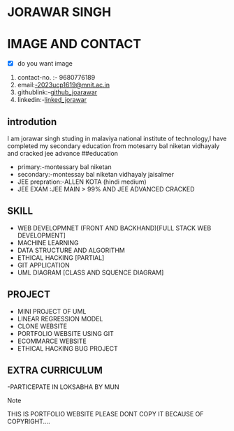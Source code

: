 # JORAWAR SINGH
# IMAGE AND CONTACT
-[x] do you want image
1. contact-no. :- 9680776189
2. email:-2023ucp1619@mnit.ac.in
3. githublink:-[github_joarawar](https://github.com/Jorawarsinghbhati/resume/edit/main/markdown.md)
4. linkedin:-[linked_jorawar](https://github.com/Jorawarsinghbhati/resume/edit/main/markdown.md)

## introdution
I am  jorawar singh studing in malaviya national institute of technology,I have completed my secondary education from motesarry bal niketan vidhayaly and cracked jee advance 
##education
- primary:-montessary bal niketan
- secondary:-montessay bal niketan vidhayaly jaisalmer
- JEE prepration:-ALLEN KOTA (hindi medium)
- JEE EXAM :JEE MAIN > 99% AND JEE ADVANCED CRACKED 
## SKILL 
- WEB DEVELOPMNET (FRONT AND BACKHAND)[FULL STACK WEB DEVELOPMENT]
- MACHINE LEARNING 
- DATA STRUCTURE AND ALGORITHM 
- ETHICAL HACKING [PARTIAL]
- GIT APPLICATION
- UML DIAGRAM [CLASS AND SQUENCE DIAGRAM]
## PROJECT
- MINI PROJECT OF UML
- LINEAR REGRESSION MODEL
- CLONE WEBSITE
- PORTFOLIO WEBSITE USING GIT
- ECOMMARCE WEBSITE
- ETHICAL HACKING BUG PROJECT
## EXTRA CURRICULUM 
-PARTICEPATE IN LOKSABHA BY MUN
> [!NOTE]
> THIS IS PORTFOLIO WEBSITE PLEASE DONT COPY IT BECAUSE OF COPYRIGHT....

